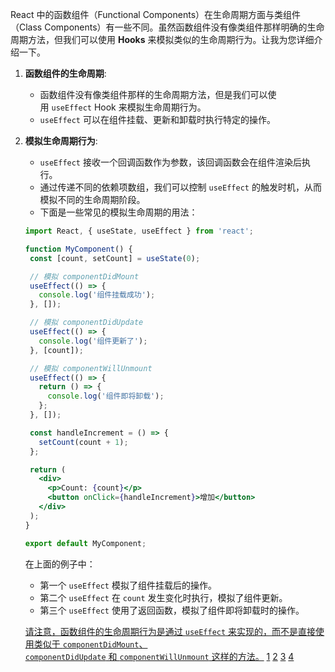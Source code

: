 React 中的函数组件（Functional Components）在生命周期方面与类组件（Class Components）有一些不同。虽然函数组件没有像类组件那样明确的生命周期方法，但我们可以使用 **Hooks** 来模拟类似的生命周期行为。让我为您详细介绍一下。

1. **函数组件的生命周期**:
   
   - 函数组件没有像类组件那样的生命周期方法，但是我们可以使用 `useEffect` Hook 来模拟生命周期行为。
   - `useEffect` 可以在组件挂载、更新和卸载时执行特定的操作。

2. **模拟生命周期行为**:
   
   - `useEffect` 接收一个回调函数作为参数，该回调函数会在组件渲染后执行。
   - 通过传递不同的依赖项数组，我们可以控制 `useEffect` 的触发时机，从而模拟不同的生命周期阶段。
   - 下面是一些常见的模拟生命周期的用法：
   
   ```jsx
   import React, { useState, useEffect } from 'react';
   
   function MyComponent() {
    const [count, setCount] = useState(0);
   
    // 模拟 componentDidMount
    useEffect(() => {
      console.log('组件挂载成功');
    }, []);
   
    // 模拟 componentDidUpdate
    useEffect(() => {
      console.log('组件更新了');
    }, [count]);
   
    // 模拟 componentWillUnmount
    useEffect(() => {
      return () => {
        console.log('组件即将卸载');
      };
    }, []);
   
    const handleIncrement = () => {
      setCount(count + 1);
    };
   
    return (
      <div>
        <p>Count: {count}</p>
        <button onClick={handleIncrement}>增加</button>
      </div>
    );
   }
   
   export default MyComponent;
   ```
   
   在上面的例子中：
   
   - 第一个 `useEffect` 模拟了组件挂载后的操作。
   - 第二个 `useEffect` 在 `count` 发生变化时执行，模拟了组件更新。
   - 第三个 `useEffect` 使用了返回函数，模拟了组件即将卸载时的操作。
   
   [请注意，函数组件的生命周期行为是通过 `useEffect` 来实现的，而不是直接使用类似于 `componentDidMount`、`componentDidUpdate` 和 `componentWillUnmount` 这样的方法。](https://legacy.reactjs.org/docs/state-and-lifecycle.html)  [1](https://legacy.reactjs.org/docs/state-and-lifecycle.html)  [2](https://datacadamia.com/web/javascript/react/function/lifecycle)  [3](https://stackoverflow.com/questions/44506207/reactjs-lifecycle-method-inside-a-function-component)  [4](https://ordinarycoders.com/blog/article/react-functional-components-state-props)


